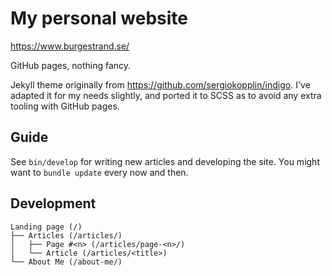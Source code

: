 # My personal website

<https://www.burgestrand.se/>

GitHub pages, nothing fancy.

Jekyll theme originally from https://github.com/sergiokopplin/indigo. I've
adapted it for my needs slightly, and ported it to SCSS as to avoid any extra
tooling with GitHub pages.

## Guide

See `bin/develop` for writing new articles and developing the site.
You might want to `bundle update` every now and then.

## Development

```
Landing page (/)
├── Articles (/articles/)
│   ├── Page #<n> (/articles/page-<n>/)
│   └── Article (/articles/<title>)
└── About Me (/about-me/)
```